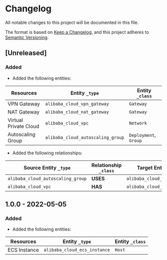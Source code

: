 # Changelog

All notable changes to this project will be documented in this file.

The format is based on [Keep a Changelog](https://keepachangelog.com/en/1.0.0/),
and this project adheres to
[Semantic Versioning](https://semver.org/spec/v2.0.0.html).

## [Unreleased]

### Added

- Added the following entities:

| Resources             | Entity `_type`                    | Entity `_class`       |
| --------------------- | --------------------------------- | --------------------- |
| VPN Gateway           | `alibaba_cloud_vpn_gateway`       | `Gateway`             |
| NAT Gateway           | `alibaba_cloud_nat_gateway`       | `Gateway`             |
| Virtual Private Cloud | `alibaba_cloud_vpc`               | `Network`             |
| Autoscaling Group     | `alibaba_cloud_autoscaling_group` | `Deployment`, `Group` |

- Added the following relationships:

| Source Entity `_type`             | Relationship `_class` | Target Entity `_type`        |
| --------------------------------- | --------------------- | ---------------------------- |
| `alibaba_cloud_autoscaling_group` | **USES**              | `alibaba_cloud_vpc`          |
| `alibaba_cloud_vpc`               | **HAS**               | `alibaba_cloud_ecs_instance` |

## 1.0.0 - 2022-05-05

### Added

- Added the following entities:

| Resources    | Entity `_type`               | Entity `_class` |
| ------------ | ---------------------------- | --------------- |
| ECS Instance | `alibaba_cloud_ecs_instance` | `Host`          |
